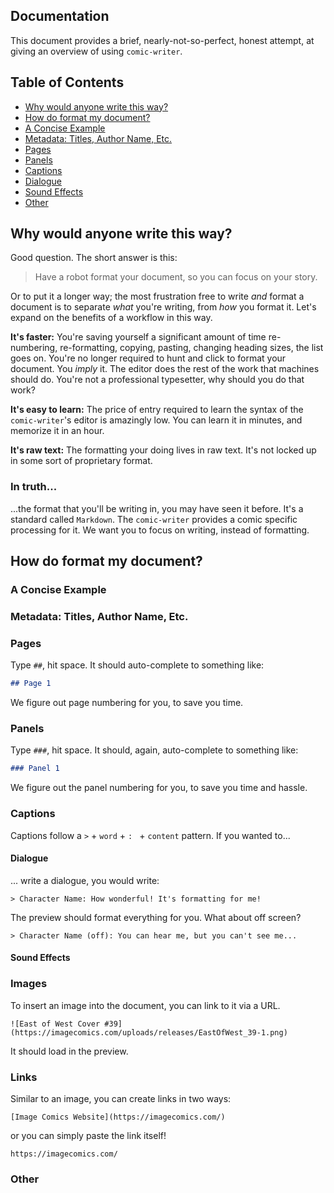 ## Documentation

This document provides a brief, nearly-not-so-perfect, honest attempt, at giving an overview of using `comic-writer`.

## Table of Contents
- [Why would anyone write this way?](#)
- [How do format my document?](#)
- [A Concise Example](#)
- [Metadata: Titles, Author Name, Etc.](#)
- [Pages](#)
- [Panels](#)
- [Captions](#)
- [Dialogue](#)
- [Sound Effects](#)
- [Other](#)

## Why would anyone write this way?

Good question. The short answer is this:

> Have a robot format your document, so you can focus on your story.

Or to put it a longer way; the most frustration free to write *and* format a document is to separate *what* you're writing, from *how* you format it. Let's expand on the benefits of a workflow in this way.

**It's faster:** You're saving yourself a significant amount of time re-numbering, re-formatting, copying, pasting, changing heading sizes, the list goes on. You're no longer required to hunt and click to format your document. You *imply* it. The editor does the rest of the work that machines should do. You're not a professional typesetter, why should you do that work?

**It's easy to learn:** The price of entry required to learn the syntax of the `comic-writer`'s editor is amazingly low. You can learn it in minutes, and memorize it in an hour.

**It's raw text:** The formatting your doing lives in raw text. It's not locked up in some sort of proprietary format.

### In truth...

...the format that you'll be writing in, you may have seen it before. It's a standard called `Markdown`. The `comic-writer` provides a comic specific processing for it. We want you to focus on writing, instead of formatting.

## How do format my document?

### A Concise Example

### Metadata: Titles, Author Name, Etc.

### Pages
Type `##`, hit space. It should auto-complete to something like:
```markdown
## Page 1
```
We figure out page numbering for you, to save you time.

### Panels
Type `###`, hit space. It should, again, auto-complete to something like:
```markdown
### Panel 1
```
We figure out the panel numbering for you, to save you time and hassle.

### Captions
Captions follow a `>` + `word` + `: ` + `content` pattern. If you wanted to...

#### Dialogue
... write a dialogue, you would write:
```
> Character Name: How wonderful! It's formatting for me!
```
The preview should format everything for you. What about off screen?

```
> Character Name (off): You can hear me, but you can't see me...
```

#### Sound Effects

### Images

To insert an image into the document, you can link to it via a URL.

```
![East of West Cover #39](https://imagecomics.com/uploads/releases/EastOfWest_39-1.png)
```
It should load in the preview.

### Links

Similar to an image, you can create links in two ways:
```
[Image Comics Website](https://imagecomics.com/)
```
or you can simply paste the link itself!
```
https://imagecomics.com/
```

### Other
